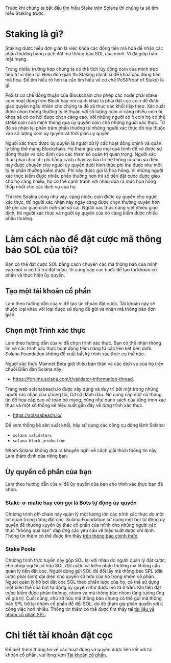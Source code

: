 Trước khi chúng ta bắt đầu tìm hiểu Stake trên Solana thì chúng ta sẽ tìm hiểu Staking trước.
# Staking là gì?
Staking đươc hiểu đơn giản là việc khóa các đồng tiền mã hóa để nhận các phần thưởng bằng cách đặt mã thông báo SOL của mình. Vì đã giúp bảo mật mạng.

Trong nhiều trường hợp chúng ta có thể tích lũy đồng coin của mình trực tiếp từ ví điện tử. Hiều đơn giản thì Staking chính là để khóa các đồng tiền mã hóa. Để tìm hiểu rõ hơn ta cần tìm hiểu về cơ chế PoS(Proof of Stake) là gì.

PoS là cơ chế đồng thuận của Blockchain cho phép các node phải stake coin hoạt động trên Block hay nói cách khác là phải đặt cọc coin để được giao quyền ngẫu nhiên cho chúng ta để xã thực các khối tiệp theo. Xác suất được chọn thông thường tỷ lệ thuận với số lượng coin vì càng nhiều coin bị khóa sẽ có cơ hội được chọn càng cao. Với những người có ít coin họ có thể stake coin của mình thông qua ủy quyển coin cho những người xác thực. Từ đó sẽ nhận lại phần trăm phần thưởng từ những người xác thực đó tùy thuộc vào số lượng coin ủy quyền và thời gian uy quyền

Người xác thực được ủy quyền là người xử lý các hoạt động chính và quản lý tổng thể mạng Blockchain. Họ tham gia vào mọi quá trình để có được sự đồng thuận và xác định của các tham số quản trị quan trọng. Người xác thực phải chịu chi phí bằng cách chạy và bảo trì hệ thống của họ và điều này được chuyển cho người ủy quyền dưới hình thức phí thu được như một tỷ lệ phần thưởng kiếm được. Phí này được gọi là hoa hồng. Vì những người xác thực kiếm được nhiều phần thưởng hơn thì số tiền đặt cược được giao cho họ càng nhiều, họ có thể cạnh tranh với nhau đưa ra mức hoa hồng thấp nhất cho các dịch vụ của họ.

Thì trên Soalna cũng như vậy. càng nhiều coin được ủy quyền cho người xác thực, thì người xác nhận này ngày càng được chọn thường xuyên hơn để ghi các giao dịch mới vào sổ cái. Người xác thực càng viết nhiều giao dịch, thì người xác thực và người ủy quyền của nó càng kiếm được nhiều phần thưởng.

# Làm cách nào để đặt cược mã thông báo SOL của tôi?
Bạn có thể đặt cược SOL bằng cách chuyển các mã thông báo của mình vào một ví có hỗ trợ đặt cược. Ví cung cấp các bước để tạo tài khoản cổ phần và thực hiện ủy quyền.

## Tạo một tài khoản cổ phần
Làm theo hướng dẫn của ví để tạo tài khoản đặt cược. Tài khoản này sẽ thuộc loại khác với loại được sử dụng để gửi và nhận mã thông báo đơn giản.

## Chọn một Trình xác thực
Làm theo hướng dẫn của ví để chọn trình xác thực. Bạn có thể nhận thông tin về các trình xác thực hoạt động tiềm năng từ các liên kết bên dưới. Solana Foundation không đề xuất bất kỳ trình xác thực cụ thể nào.

Người xác thực Mainnet Beta giới thiệu bản thân và các dịch vụ của họ trên chuỗi Diễn đàn Solana này:
- https://forums.solana.com/t/validator-information-thread.

Trang web solanabeach.io được xây dựng và duy trì bởi một trong những người xác nhận của chúng tôi, Cơ sở đánh dấu. Nó cung cấp một số thông tin đồ họa cấp cao về toàn bộ mạng, cũng như danh sách của từng trình xác thực và một số thống kê hiệu suất gần đây về từng trình xác thực.

- https://solanabeach.io/

Để xem thống kê sản xuất khối, hãy sử dụng các công cụ dòng lệnh Solana:

- `solana validators`
- `solana block-production`

Nhóm Solana không đưa ra khuyến nghị về cách giải thích thông tin này. Làm thẩm định của riêng bạn.

## Ủy quyền cổ phần của bạn

Làm theo hướng dẫn của ví để ủy quyền của bạn cho trình xác thực bạn đã chọn.

### Stake-o-matic hay còn gọi là Bots tự động ủy quyền

Chương trình off-chain này quản lý một lượng lớn các trình xác thực do một cơ quan trung ương đặt cọc. Solana Foundation sử dụng một bot tự động ủy quyền để thường xuyên ủy thác cổ phần của mình cho những người xác thực "không quá hạn" đáp ứng các yêu cầu về hiệu suất được chỉ định. Thông tin thêm có thể được tìm thấy [trên thông báo chính thức](https://forums.solana.com/t/stake-o-matic-delegation-matching-program/790).

### Stake Pools

Chương trình trực tuyến này gộp SOL lại với nhau do người quản lý đặt cược, cho phép người sở hữu SOL đặt cược và kiếm phần thưởng mà không cần quản lý tiền đặt cọc. Người dùng gửi SOL để đổi lấy mã thông báo SPL (đặt cược phái sinh) đại diện cho quyền sở hữu của họ trong nhóm cổ phần. Người quản lý hồ bơi đặt cọc SOL theo chiến lược của họ, có thể sử dụng một biến thể của bot tự động ủy quyền như được mô tả ở trên. Khi tiền đặt cược kiếm được phần thưởng, nhóm và mã thông báo nhóm tăng tương ứng về giá trị. Cuối cùng, chủ sở hữu mã thông báo chung có thể gửi mã thông báo SPL trở lại nhóm cổ phần để đổi SOL, do đó tham gia phân quyền với ít công việc hơn nhiều. Thông tin thêm có thể được tìm thấy tại [tài liệu về nhóm cổ phần SPL](https://spl.solana.com/stake-pool).

# Chi tiết tài khoản đặt cọc

Để biết thêm thông tin về các hoạt động và quyền được liên kết với tài khoản cổ phần, vui lòng xem [Tài khoản cổ phần](https://github.com/nguyenxuanquang01/se06-24.5/blob/master/document/Solana/Staking/Stake_accounts.md).
